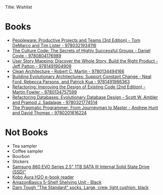 Title: Wishlist

# Books
* [Peopleware: Productive Projects and Teams (3rd Edition) - Tom DeMarco and Tim Lister - 9780321934116](https://isbnsearch.org/isbn/9780321934116)
* [The Culture Code: The Secrets of Highly Successful Groups - Daniel Coyle - 9780804176989](https://isbnsearch.org/isbn/9780804176989)
* [User Story Mapping: Discover the Whole Story, Build the Right Product - Jeff Patton - 9781491904909](https://isbnsearch.org/isbn/9781491904909)
* [Clean Architecture - Robert C. Martin - 9780134494166](https://isbnsearch.org/isbn/9780134494166)
* [Building Evolutionary Architectures: Support Constant Change - Neal Ford, Rebecca Parsons, and Patrick Kua - 9781491986363](https://isbnsearch.org/isbn/9781491986363)
* [Refactoring: Improving the Design of Existing Code (2nd Edition) - Martin Fowler - 9780134757599](https://isbnsearch.org/isbn/9780134757599)
* [Refactoring Databases: Evolutionary Database Design - Scott W. Ambler and Pramod J. Sadalage - 9780321774514](https://isbnsearch.org/isbn/9780321774514)
* [The Pragmatic Programmer: From Journeyman to Master - Andrew Hunt and David Thomas - 9780201616224](https://isbnsearch.org/isbn/9780201616224)

# Not Books
* Tea sampler
* Coffee sampler
* Bourbon
* Stickers
* [Samsung 860 EVO Series 2.5" 1TB SATA III Internal Solid State Drive (SSD)"](https://www.newegg.com/samsung-860-evo-series-1tb/p/N82E16820147673?Item=N82E16820147673&quicklink=true)
* [Kobo Aura H2O e-book reader](https://us.kobobooks.com/collections/ereaders/products/kobo-aura-h2o-edition-2)
* [AmazonBasics 5-Shelf Shelving Unit - Black](https://www.amazon.com/AmazonBasics-5-Shelf-Shelving-Unit-Black/dp/B018YLFJX4)
* [Darn Tough "The Standard" socks, Large, crew, light cushion, black](https://darntough.com/products/the-real-standard-issue-crew-light?variant=45552844051)

